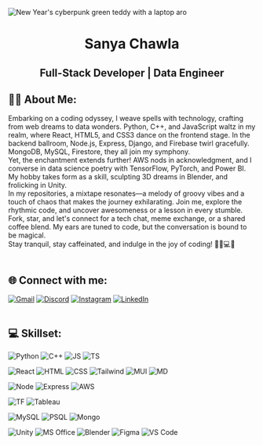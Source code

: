 ![New Year's cyberpunk green teddy with a laptop aro](https://github.com/aynas2112/aynas2112/assets/95328712/8a88b536-3d4d-49c8-8d53-8683e26eeeea)

<h1 align="center">Sanya Chawla</h1>
<h2 align="center">Full-Stack Developer | Data Engineer </h2>

## 👨‍💻 About Me:
Embarking on a coding odyssey, I weave spells with technology, crafting from web dreams to data wonders. Python, C++, and JavaScript waltz in my realm, where React, HTML5, and CSS3 dance on the frontend stage. In the backend ballroom, Node.js, Express, Django, and Firebase twirl gracefully. MongoDB, MySQL, Firestore, they all join my symphony.<br>
Yet, the enchantment extends further! AWS nods in acknowledgment, and I converse in data science poetry with TensorFlow, PyTorch, and Power BI. My hobby takes form as a skill, sculpting 3D dreams in Blender, and frolicking in Unity.<br>
In my repositories, a mixtape resonates—a melody of groovy vibes and a touch of chaos that makes the journey exhilarating. Join me, explore the rhythmic code, and uncover awesomeness or a lesson in every stumble. Fork, star, and let's connect for a tech chat, meme exchange, or a shared coffee blend. My ears are tuned to code, but the conversation is bound to be magical.<br>
Stay tranquil, stay caffeinated, and indulge in the joy of coding! 🚴‍♂💻✨<br>
<br>

## 🌐 Connect with me:

[![Gmail](https://img.shields.io/badge/Gmail-D14836?style=for-the-badge&logo=gmail&logoColor=white)](sanya.chawla046@gmail.com)
[![Discord](https://img.shields.io/badge/Discord-7289DA?style=for-the-badge&logo=discord&logoColor=white)](https://discord.gg/aynas2112)
[![Instagram](https://img.shields.io/badge/Instagram-E4405F?style=for-the-badge&logo=instagram&logoColor=white)](https://www.instagram.com/_sanya1148/)
[![LinkedIn](https://img.shields.io/badge/LinkedIn-0077B5?style=for-the-badge&logo=linkedin&logoColor=white)](https://linkedin.com/in/sanya1148)
<br>
<br>

## 💻 Skillset:

![Python](https://img.shields.io/badge/Python-3776AB?style=for-the-badge&logo=python&logoColor=white)
![C++](https://img.shields.io/badge/C%2B%2B-00599C?style=for-the-badge&logo=c%2B%2B&logoColor=white)
![JS](https://img.shields.io/badge/JavaScript-F7DF1E?style=for-the-badge&logo=javascript&logoColor=black)
![TS](https://img.shields.io/badge/TypeScript-007ACC?style=for-the-badge&logo=typescript&logoColor=white)

![React](https://img.shields.io/badge/React-20232A?style=for-the-badge&logo=react&logoColor=61DAFB)
![HTML](https://img.shields.io/badge/HTML5-E34F26?style=for-the-badge&logo=html5&logoColor=white)
![CSS](https://img.shields.io/badge/CSS3-1572B6?style=for-the-badge&logo=css3&logoColor=white)
![Tailwind](https://img.shields.io/badge/Tailwind_CSS-38B2AC?style=for-the-badge&logo=tailwind-css&logoColor=white)
![MUI](https://img.shields.io/badge/Material--UI-0081CB?style=for-the-badge&logo=material-ui&logoColor=white)
![MD](https://img.shields.io/badge/Markdown-000000?style=for-the-badge&logo=markdown&logoColor=white)

![Node](https://img.shields.io/badge/Node.js-43853D?style=for-the-badge&logo=node.js&logoColor=white)
![Express](https://img.shields.io/badge/Express.js-404D59?style=for-the-badge)
![AWS](https://img.shields.io/badge/Amazon_AWS-232F3E?style=for-the-badge&logo=amazon-aws&logoColor=white)

![TF](https://img.shields.io/badge/TensorFlow-FF6F00?style=for-the-badge&logo=tensorflow&logoColor=white)
![Tableau](https://img.shields.io/badge/Tableau-E97627?style=for-the-badge&logo=Tableau&logoColor=white)

![MySQL](https://img.shields.io/badge/MySQL-00000F?style=for-the-badge&logo=mysql&logoColor=white)
![PSQL](https://img.shields.io/badge/PostgreSQL-316192?style=for-the-badge&logo=postgresql&logoColor=white)
![Mongo](https://img.shields.io/badge/MongoDB-4EA94B?style=for-the-badge&logo=mongodb&logoColor=white)

![Unity](https://img.shields.io/badge/Unity-100000?style=for-the-badge&logo=unity&logoColor=white)
![MS Office](https://img.shields.io/badge/Microsoft_Office-D83B01?style=for-the-badge&logo=microsoft-office&logoColor=white)
![Blender](https://img.shields.io/badge/blender-%23F5792A.svg?style=for-the-badge&logo=blender&logoColor=white)
![Figma](https://img.shields.io/badge/Figma-F24E1E?style=for-the-badge&logo=figma&logoColor=white)
![VS Code](https://img.shields.io/badge/Visual_Studio_Code-0078D4?style=for-the-badge&logo=visual%20studio%20code&logoColor=white)
<br>
<br>
<!--
## 📊 GitHub Stats:

<p align="left"> <img src="https://github-profile-trophy.vercel.app/?username=aynas2112&theme=dark_dimmed&title=MultiLanguage,Repositories,Commits,Followers,PullRequest,Experience&margin-w=20&no-frame=true" alt="aynas2112" /></p>

<p><img align="left" src="https://github-readme-stats.vercel.app/api/top-langs?username=aynas2112&show_icons=true&locale=en&layout=donut&theme=onedark&hide_border=true&langs_count=6" alt="aynas2112" /></p>

<p>&nbsp;<img align="center" src="https://github-readme-stats.vercel.app/api?username=aynas2112&show_icons=true&locale=en&theme=onedark&hide_border=true" alt="aynas2112" /></p>
-->
